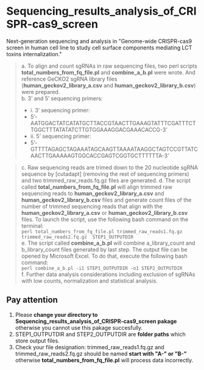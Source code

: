 # Sequencing_results_analysis_of_CRISPR-cas9_screen
 Next-generation sequencing and analysis in "Genome-wide CRISPR-cas9 screen in human cell line to study cell surface components mediating LCT toxins internalization."
 
>  a.	To align and count sgRNAs in raw sequencing files, two perl scripts **total_numbers_from_fq_file.pl** and **combine_a_b.pl** were wrote. And reference GeCKO2 sgRNA library files (**human_geckov2_library_a.csv** and **human_geckov2_library_b.csv**) were prepared.    
>  b.	3’ and 5’ sequencing primers:
> - i. 3’ sequencing primer:    
> - 5’-AATGGACTATCATATGCTTACCGTAACTTGAAAGTATTTCGATTTCTTGGCTTTATATATCTTGTGGAAAGGACGAAACACCG-3’    
> - ii.	5’ sequencing primer:    
> - 5’- GTTTTAGAGCTAGAAATAGCAAGTTAAAATAAGGCTAGTCCGTTATCAACTTGAAAAAGTGGCACCGAGTCGGTGCTTTTTTA-3’


> c.	Raw sequencing reads are trimed down to the 20 nucleotide sgRNA sequence by \[cutadapt\] (removing the rest of sequencing primers) and two trimmed_raw_reads.fq.gz files are generated.
> d.	The script called **total_numbers_from_fq_file.pl** will align trimmed raw sequencing reads to **human_geckov2_library_a.csv** and **human_geckov2_library_b.csv** files and generate count files of the number of trimmed sequencing reads that align with the **human_geckov2_library_a.csv** or **human_geckov2_library_b.csv** files. To launch the script, use the following bash command on the terminal:   
> `perl total_numbers_from_fq_file.pl trimmed_raw_reads1.fq.gz trimmed_raw_reads2.fq.gz  STEP1_OUTPUTDIR`   
> e.	The script called **combine_a_b.pl** will combine a_library_count and b_library_count files generated by last step. The output file can be opened by Microsoft Excel. To do that, execute the following bash command:   
> `perl combine_a_b.pl -i1 STEP1_OUTPUTDIR -o1 STEP2_OUTPUTDIR`   
> f.	Further data analysis considerations including exclusion of sgRNAs with low counts, normalization and statistical analysis.
  
## Pay attention
1. Please **change your directory to Sequencing_results_analysis_of_CRISPR-cas9_screen pakage** otherwise you cannot use this pakage succesfully.
2. STEP1_OUTPUTDIR and STEP2_OUTPUTDIR are **folder paths** which store output files.
3. Check your file designation: trimmed_raw_reads1.fq.gz and trimmed_raw_reads2.fq.gz should be named **start with "A-" or "B-"** otherwise **total_numbers_from_fq_file.pl** will process data incorrectly.
